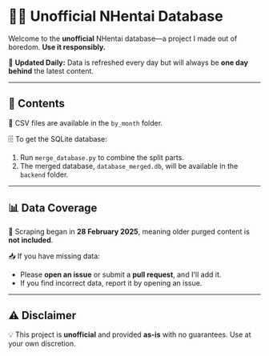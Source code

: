 # 🏴‍☠️ Unofficial NHentai Database

Welcome to the **unofficial** NHentai database—a project I made out of boredom. **Use it responsibly.**

🔄 **Updated Daily:** Data is refreshed every day but will always be **one day behind** the latest content.

---

## 📂 Contents
📁 CSV files are available in the `by_month` folder.

🗄️ To get the SQLite database:
1. Run `merge_database.py` to combine the split parts.
2. The merged database, `database_merged.db`, will be available in the `backend` folder.

---

## 📊 Data Coverage
🚀 Scraping began in **28 February 2025**, meaning older purged content is **not included**.

📥 If you have missing data:
- Please **open an issue** or submit a **pull request**, and I'll add it.
- If you find incorrect data, report it by opening an issue.

---

## ⚠️ Disclaimer
💡 This project is **unofficial** and provided **as-is** with no guarantees. Use at your own discretion.
